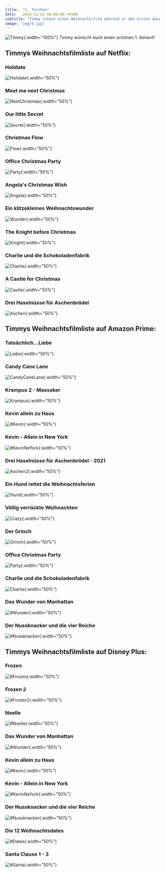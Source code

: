 ```yaml
---
title:  "1. Türchen"
date:   2024-12-01 00:00:00 +0100
subtitle: "Timmy schaut einen Weihnachtsfilm während er den ersten Advent genießt."
image: "img/5.jpg"
---
```


![Timmy](../img/5.jpg){:width="100%"}
Timmy wünscht euch einen schönen 1. Advent!

## Timmys Weihnachtsfilmliste auf Netflix:
### Holidate
![Holidate](../img/holidate.jpg){:width="50%"}
### Meet me next Christmas
![NextChristmas](../img/nextChristmas.png){:width="50%"}
### Our little Secret
![Secret](../img/secret.png){:width="50%"}
### Christmas Flow
![Flow](../img/flow.jpg){:width="50%"}
### Office Christmas Party
![Party](../img/party.jpg){:width="50%"}
### Angela's Christmas Wish
![Angela](../img/angela.jpg){:width="50%"}
### Ein klitzekleines Weihnachtswunder
![Wunder](../img/wunder.png){:width="50%"}
### The Knight before Christmas
![Knight](../img/knight.jpg){:width="50%"}
### Charlie und die Schokoladenfabrik
![Charlie](../img/charlie.jpg){:width="50%"}
### A Castle for Christmas
![Castle](../img/christmascastle.jpg){:width="50%"}
### Drei Haselnüsse für Aschenbrödel
![Aschen](../img/aschen.jpg){:width="50%"}

## Timmys Weihnachtsfilmliste auf Amazon Prime:
### Tatsächlich...Liebe
![Liebe](../img/liebe.jpg){:width="50%"}
### Candy Cane Lane
![CandyCaneLane](../img/CandyCaneLane.png){:width="50%"}
### Krampus 2 - Massaker
![Krampus](../img/krampus.jpg){:width="50%"}
### Kevin allein zu Haus
![#Kevin](../img/kevin.jpeg){:width="50%"}
### Kevin - Allein in New York
![#KevinNeYork](../img/kevin2.jpg){:width="50%"}
### Drei Haselnüsse für Aschenbrödel - 2021
![Aschen2](../img/aschen2.jpg){:width="50%"}
### Ein Hund rettet die Weihnachtsferien
![Hund](../img/dog.jpg){:width="50%"}
### Völlig verrückte Weihnachten
![Crazy](../img/crazy.jpg){:width="50%"}
### Der Grinch
![Grinch](../img/grinch.jpg){:width="50%"}
### Office Christmas Party
![Party](../img/party.jpg){:width="50%"}
### Charlie und die Schokoladenfabrik
![Charlie](../img/charlie.jpg){:width="50%"}
### Das Wunder von Manhattan
![#Wunder](../img/manhattan.jpg){:width="50%"}
### Der Nussknacker und die vier Reiche
![#Nussknacker](../img/nussknacker.jpg){:width="50%"}

## Timmys Weihnachtsfilmliste auf Disney Plus:
### Frozen
![#Frozen](../img/frozen.jpg){:width="50%"}
### Frozen 2
![#Frozen2](../img/frozen2.jpg){:width="50%"}
### Noelle
![#Noelle](../img/noelle.jpg){:width="50%"}
### Das Wunder von Manhattan
![#Wunder](../img/manhattan.jpg){:width="50%"}
### Kevin allein zu Haus
![#Kevin](../img/kevin.jpeg){:width="50%"}
### Kevin - Allein in New York
![#KevinNeYork](../img/kevin2.jpg){:width="50%"}
### Der Nussknacker und die vier Reiche
![#Nussknacker](../img/nussknacker.jpg){:width="50%"}
### Die 12 Weihnachtsdates
![#Dates](../img/dates.jpg){:width="50%"}
### Santa Clause 1 - 3
![#Santa](../img/santa.jpg){:width="50%"}